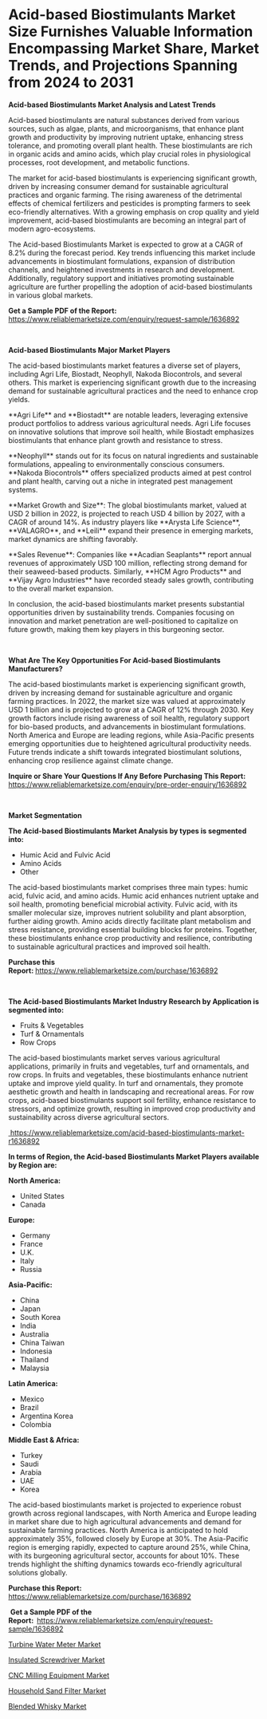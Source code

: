 <p><h1>Acid-based Biostimulants Market Size Furnishes Valuable Information Encompassing Market Share, Market Trends, and Projections Spanning from 2024 to 2031</h1></p><p><strong>Acid-based Biostimulants Market Analysis and Latest Trends</strong></p>
<p><p>Acid-based biostimulants are natural substances derived from various sources, such as algae, plants, and microorganisms, that enhance plant growth and productivity by improving nutrient uptake, enhancing stress tolerance, and promoting overall plant health. These biostimulants are rich in organic acids and amino acids, which play crucial roles in physiological processes, root development, and metabolic functions. </p><p>The market for acid-based biostimulants is experiencing significant growth, driven by increasing consumer demand for sustainable agricultural practices and organic farming. The rising awareness of the detrimental effects of chemical fertilizers and pesticides is prompting farmers to seek eco-friendly alternatives. With a growing emphasis on crop quality and yield improvement, acid-based biostimulants are becoming an integral part of modern agro-ecosystems.</p><p>The Acid-based Biostimulants Market is expected to grow at a CAGR of 8.2% during the forecast period. Key trends influencing this market include advancements in biostimulant formulations, expansion of distribution channels, and heightened investments in research and development. Additionally, regulatory support and initiatives promoting sustainable agriculture are further propelling the adoption of acid-based biostimulants in various global markets.</p></p>
<p><strong>Get a Sample PDF of the Report:&nbsp;</strong> <a href="https://www.reliablemarketsize.com/enquiry/request-sample/1636892?utm_campaign=1939&utm_medium=2&utm_source=Github&utm_content=ia&utm_term=27122024&utm_id=acid-based-biostimulants">https://www.reliablemarketsize.com/enquiry/request-sample/1636892</a></p>
<p>&nbsp;</p>
<p><strong>Acid-based Biostimulants Major Market Players</strong></p>
<p><p>The acid-based biostimulants market features a diverse set of players, including Agri Life, Biostadt, Neophyll, Nakoda Biocontrols, and several others. This market is experiencing significant growth due to the increasing demand for sustainable agricultural practices and the need to enhance crop yields.</p><p>**Agri Life** and **Biostadt** are notable leaders, leveraging extensive product portfolios to address various agricultural needs. Agri Life focuses on innovative solutions that improve soil health, while Biostadt emphasizes biostimulants that enhance plant growth and resistance to stress.</p><p>**Neophyll** stands out for its focus on natural ingredients and sustainable formulations, appealing to environmentally conscious consumers. **Nakoda Biocontrols** offers specialized products aimed at pest control and plant health, carving out a niche in integrated pest management systems.</p><p>**Market Growth and Size**: The global biostimulants market, valued at USD 2 billion in 2022, is projected to reach USD 4 billion by 2027, with a CAGR of around 14%. As industry players like **Arysta Life Science**, **VALAGRO**, and **Leili** expand their presence in emerging markets, market dynamics are shifting favorably.</p><p>**Sales Revenue**: Companies like **Acadian Seaplants** report annual revenues of approximately USD 100 million, reflecting strong demand for their seaweed-based products. Similarly, **HCM Agro Products** and **Vijay Agro Industries** have recorded steady sales growth, contributing to the overall market expansion.</p><p>In conclusion, the acid-based biostimulants market presents substantial opportunities driven by sustainability trends. Companies focusing on innovation and market penetration are well-positioned to capitalize on future growth, making them key players in this burgeoning sector.</p></p>
<p>&nbsp;</p>
<p><strong>What Are The Key Opportunities For Acid-based Biostimulants Manufacturers?</strong></p>
<p><p>The acid-based biostimulants market is experiencing significant growth, driven by increasing demand for sustainable agriculture and organic farming practices. In 2022, the market size was valued at approximately USD 1 billion and is projected to grow at a CAGR of 12% through 2030. Key growth factors include rising awareness of soil health, regulatory support for bio-based products, and advancements in biostimulant formulations. North America and Europe are leading regions, while Asia-Pacific presents emerging opportunities due to heightened agricultural productivity needs. Future trends indicate a shift towards integrated biostimulant solutions, enhancing crop resilience against climate change.</p></p>
<p><strong>Inquire or Share Your Questions If Any Before Purchasing This Report:</strong> <a href="https://www.reliablemarketsize.com/enquiry/pre-order-enquiry/1636892?utm_campaign=1939&utm_medium=2&utm_source=Github&utm_content=ia&utm_term=27122024&utm_id=acid-based-biostimulants">https://www.reliablemarketsize.com/enquiry/pre-order-enquiry/1636892</a></p>
<p>&nbsp;</p>
<p><strong>Market Segmentation</strong></p>
<p><strong>The Acid-based Biostimulants Market Analysis by types is segmented into:</strong></p>
<p><ul><li>Humic Acid and Fulvic Acid</li><li>Amino Acids</li><li>Other</li></ul></p>
<p><p>The acid-based biostimulants market comprises three main types: humic acid, fulvic acid, and amino acids. Humic acid enhances nutrient uptake and soil health, promoting beneficial microbial activity. Fulvic acid, with its smaller molecular size, improves nutrient solubility and plant absorption, further aiding growth. Amino acids directly facilitate plant metabolism and stress resistance, providing essential building blocks for proteins. Together, these biostimulants enhance crop productivity and resilience, contributing to sustainable agricultural practices and improved soil health.</p></p>
<p><strong>Purchase this Report:&nbsp;</strong><a href="https://www.reliablemarketsize.com/purchase/1636892?utm_campaign=1939&utm_medium=2&utm_source=Github&utm_content=ia&utm_term=27122024&utm_id=acid-based-biostimulants">https://www.reliablemarketsize.com/purchase/1636892</a></p>
<p>&nbsp;</p>
<p><strong>The Acid-based Biostimulants Market Industry Research by Application is segmented into:</strong></p>
<p><ul><li>Fruits & Vegetables</li><li>Turf & Ornamentals</li><li>Row Crops</li></ul></p>
<p><p>The acid-based biostimulants market serves various agricultural applications, primarily in fruits and vegetables, turf and ornamentals, and row crops. In fruits and vegetables, these biostimulants enhance nutrient uptake and improve yield quality. In turf and ornamentals, they promote aesthetic growth and health in landscaping and recreational areas. For row crops, acid-based biostimulants support soil fertility, enhance resistance to stressors, and optimize growth, resulting in improved crop productivity and sustainability across diverse agricultural sectors.</p></p>
<p><a href="https://www.reliablemarketsize.com/acid-based-biostimulants-market-r1636892?utm_campaign=1939&utm_medium=2&utm_source=Github&utm_content=ia&utm_term=27122024&utm_id=acid-based-biostimulants">&nbsp;https://www.reliablemarketsize.com/acid-based-biostimulants-market-r1636892</a></p>
<p><strong>In terms of Region, the Acid-based Biostimulants Market Players available by Region are:</strong></p>
<p>
    <p> <strong> North America: </strong>
        <ul>
            <li>United States</li>
            <li>Canada</li>
        </ul>
        </p> 
    <p> <strong> Europe: </strong>
        <ul>
            <li>Germany</li>
            <li>France</li>
            <li>U.K.</li>
            <li>Italy</li>
            <li>Russia</li>
        </ul>
        </p> 
    <p> <strong> Asia-Pacific: </strong>
        <ul>
            <li>China</li>
            <li>Japan</li>
            <li>South Korea</li>
            <li>India</li>
            <li>Australia</li>
            <li>China Taiwan</li>
            <li>Indonesia</li>
            <li>Thailand</li>
            <li>Malaysia</li>
        </ul>
        </p> 
    <p> <strong> Latin America: </strong>
        <ul>
            <li>Mexico</li>
            <li>Brazil</li>
            <li>Argentina Korea</li>
            <li>Colombia</li>
        </ul>
        </p> 
    <p> <strong> Middle East & Africa: </strong>
        <ul>
            <li>Turkey</li>
            <li>Saudi</li>
            <li>Arabia</li>
            <li>UAE</li>
            <li>Korea</li>
        </ul>
    </p>
    </p>
<p><p>The acid-based biostimulants market is projected to experience robust growth across regional landscapes, with North America and Europe leading in market share due to high agricultural advancements and demand for sustainable farming practices. North America is anticipated to hold approximately 35%, followed closely by Europe at 30%. The Asia-Pacific region is emerging rapidly, expected to capture around 25%, while China, with its burgeoning agricultural sector, accounts for about 10%. These trends highlight the shifting dynamics towards eco-friendly agricultural solutions globally.</p></p>
<p><strong>Purchase this Report: </strong><a href="https://www.reliablemarketsize.com/purchase/1636892?utm_campaign=1939&utm_medium=2&utm_source=Github&utm_content=ia&utm_term=27122024&utm_id=acid-based-biostimulants">https://www.reliablemarketsize.com/purchase/1636892</a></p>
<p>&nbsp;<strong>Get a Sample PDF of the Report:&nbsp;&nbsp;</strong><a href="https://www.reliablemarketsize.com/enquiry/request-sample/1636892?utm_campaign=1939&utm_medium=2&utm_source=Github&utm_content=ia&utm_term=27122024&utm_id=acid-based-biostimulants">https://www.reliablemarketsize.com/enquiry/request-sample/1636892</a></p>
<p><strong></strong></p>
<p><p><a href="https://www.linkedin.com/pulse/growth-projections-turbine-water-meter-market-expected-cagr-gmncf?utm_campaign=1939&utm_medium=2&utm_source=Github&utm_content=ia&utm_term=27122024&utm_id=acid-based-biostimulants">Turbine Water Meter Market</a></p><p><a href="https://www.linkedin.com/pulse/insulated-screwdriver-market-forecast-projected-growth-revenue-rmq8f?utm_campaign=1939&utm_medium=2&utm_source=Github&utm_content=ia&utm_term=27122024&utm_id=acid-based-biostimulants">Insulated Screwdriver Market</a></p><p><a href="https://www.linkedin.com/pulse/cnc-milling-equipment-market-evaluation-leading-players-organization-sdkaf?utm_campaign=1939&utm_medium=2&utm_source=Github&utm_content=ia&utm_term=27122024&utm_id=acid-based-biostimulants">CNC Milling Equipment Market</a></p><p><a href="https://www.linkedin.com/pulse/household-sand-filter-market-growth-study-projects-future-9kzxf?utm_campaign=1939&utm_medium=2&utm_source=Github&utm_content=ia&utm_term=27122024&utm_id=acid-based-biostimulants">Household Sand Filter Market</a></p><p><a href="https://www.linkedin.com/pulse/unlocking-potential-blended-whisky-market-growth-trends-future-7iuof?utm_campaign=1939&utm_medium=2&utm_source=Github&utm_content=ia&utm_term=27122024&utm_id=acid-based-biostimulants">Blended Whisky Market</a></p></p>